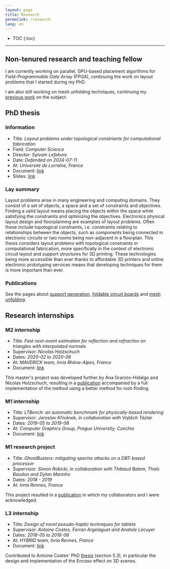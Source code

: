 ```yaml
---
layout: page
title: Research
permalink: /research
lang: en
---
```


* TOC
{:toc}
---

## Non-tenured research and teaching fellow
I am currently working on parallel, GPU-based placement algorithms for *Field-Programmable Gate Array* (FPGA), continuing the work on layout problems that I started during my PhD.

I am also still working on mesh unfolding techniques, continuing my [previous work](/publications/2024Bhargava) on the subject.

## PhD thesis
### Information
- Title:    *Layout problems under topological constriants for computational fabrication*
- Field:    *Computer Science*
- Director: *Sylvain Lefebvre*
- Date:     *Defended on 2024-07-11*
- At:       *Université de Lorraine, France*
- Document: [link](https://docnum.univ-lorraine.fr/public/DDOC_T_2024_0073_FREIRE.pdf)
- Slides:   [link](/assets/presentations/slides_phd.pdf)

### Lay summary
Layout problems arise in many engineering and computing domains. They consist of a set of objects, a space and a set of constraints and objectives. Finding a valid layout means placing the objects within the space while satisfying the constraints and optimizing the objectives. Electronics physical layout design and floorplanning are examples of layout problems. Often these include topological constraints, i.e. constraints relating to relationships between the objects, such as components being connected in electronic circuits or two rooms being non-adjacent in a floorplan. This thesis considers layout problems with topological constraints in computational fabrication, more specifically in the context of electronic circuit layout and support structures for 3D printing. These technologies being more accessible than ever thanks to affordable 3D printers and online electronic prototyping services means that developing techniques for them is more important than ever.

### Publications
See the pages about [support generation](/publications/2022Freire), [foldable circuit boards](/publications/2023Freire) and [mesh unfolding](/publications/2024Bhargava).

## Research internships
### M2 internship
- Title:      *Fast next-event estimation for reflection and refraction on triangles with interpolated normals*
- Supervisor: *Nicolas Holzschuch*
- Dates:      *2020-02 to 2020-06*
- At:         *MAVERICK team, Inria Rhône-Alpes, France*
- Document:   [link](assets/internships/m2_report.pdf)

This master's project was developed further by Ana Granizo-Hidalgo and Nicolas Holzschuch, resulting in a [publication](https://theses.hal.science/INRIA2/hal-04561024v1) accompanied by a full implementation of the method using a better method for root-finding.

### M1 internship
- Title:      *LTBench: an automatic benchmark for physically-based rendering*
- Supervisor: *Jaroslav Křivánek, in collaboration with Vojtěch Tázlar*
- Dates:      *2019-05 to 2019-08*
- At:         *Computer Graphics Group, Prague University, Czechia*
- Document:   [link](/assets/internships/m1_report.pdf)

### M1 research project
- Title:      *GhostBusters: mitigating spectre attacks on a DBT-based processor*
- Supervisor: *Simon Rokicki, in collaboration with Thibaud Balem, Thaïs Baudon and Dylan Marinho*
- Dates:      *2018 - 2019*
- At:         *Inria Rennes, France*

This project resulted in a [publication](https://univ-rennes.hal.science/hal-02396631) in which my collaborators and I were acknowledged.

### L3 internship
- Title:      *Design of novel pseudo-haptic techniques for tablets*
- Supervisor: *Antoine Costes, Ferran Argelaguet and Anatole Lécuyer*
- Dates:      *2018-05 to 2018-08*
- At:         *HYBRID team, Inria Rennes, France*
- Document:   [link](assets/internships/l3_report.pdf)

Contributed to Antoine Costes' PhD [thesis](https://theses.fr/api/v1/document/2018ISAR0032) (section 5.3), in particular the design and implementation of the *Encase* effect on 3D scenes.
